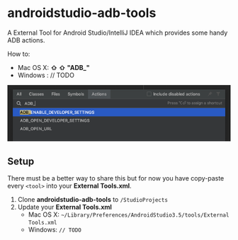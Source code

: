 # androidstudio-adb-tools

A External Tool for Android Studio/IntelliJ IDEA which provides some handy ADB actions.

How to:
- Mac OS X: **⇧ ⇧ "ADB_"**
- Windows : // TODO

![Image of Yaktocat](https://github.com/nodes-android/androidstudio-adb-tools/blob/master/docs/readme_example.png)

## Setup

There must be a better way to share this but for now you have copy-paste every `<tool>` into your **External Tools.xml**.

1. Clone **androidstudio-adb-tools** to `/StudioProjects`
2. Update your **External Tools.xml**
    - Mac OS X: `~/Library/Preferences/AndroidStudio3.5/tools/External Tools.xml`
    - Windows: `// TODO`

